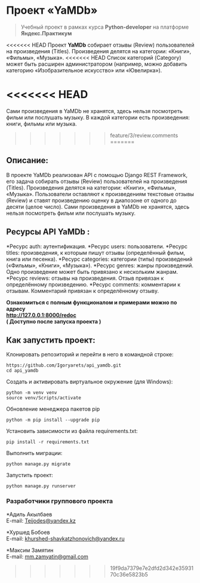 # Проект «YaMDb»

>Учебный проект в рамках курса __Python-developer__ на платформе __Яндекс.Практикум__

<<<<<<< HEAD
Проект __YaMDb__ собирает отзывы (Review) пользователей на произведения (Titles). Произведения делятся на категории: «Книги», «Фильмы», «Музыка».
<<<<<<< HEAD
Список категорий (Category) может быть расширен администратором (например, можно добавить категорию «Изобразительное искусство» или «Ювелирка»).

<<<<<<< HEAD
=======

Сами произведения в YaMDb не хранятся, здесь нельзя посмотреть фильм или послушать музыку.
В каждой категории есть произведения: книги, фильмы или музыка.
>>>>>>> feature/3/review.comments
=======
## Описание:

В проекте YaMDb реализован API с помощью Django REST Framework, его задача собирать отзывы (Review) пользователей на произведения (Titles). Произведения делятся на категории: «Книги», «Фильмы», «Музыка».
Пользователи оставляют к произведениям текстовые отзывы (Review) и ставят произведению оценку в диапозоне от одного до десяти (целое число).
Сами произведения в YaMDb не хранятся, здесь нельзя посмотреть фильм или послушать музыку.

## Ресурсы API  __YaMDb__ :

*Ресурс auth: аутентификация.
*Ресурс users: пользователи.
*Ресурс titles: произведения, к которым пишут отзывы (определённый фильм, книга или песенка).
*Ресурс categories: категории (типы) произведений («Фильмы», «Книги», «Музыка»).
*Ресурс genres: жанры произведений. Одно произведение может быть привязано к нескольким жанрам.
*Ресурс reviews: отзывы на произведения. Отзыв привязан к определённому произведению.
*Ресурс comments: комментарии к отзывам. Комментарий привязан к определённому отзыву.

__Ознакомиться с полным функционалом и примерами можно по адресу__   
__http://127.0.0.1:8000/redoc__  
__( Доступно после запуска проекта )__

## Как запустить проект:

Клонировать репозиторий и перейти в него в командной строке:

```
https://github.com/Igoryarets/api_yamdb.git
cd api_yamdb
```

Cоздать и активировать виртуальное окружение (для Windows):

```
python -m venv venv
source venv/Scripts/activate
```

Обновление менеджера пакетов pip

```
python -m pip install --upgrade pip
```

Установить зависимости из файла requirements.txt:

```
pip install -r requirements.txt
```

Выполнить миграции:

```
python manage.py migrate
```

Запустить проект:

```
python manage.py runserver
``` 



### Разработчики группового проекта

*Адиль Акылбаев  
E-mail: [Teijodes@yandex.kz](mailto:Teijodes@yandex.kz)

*Хуршед Бобоев  
E-mail: [khurshed-shavkatzhonovich@yandex.ru](mailto:khurshed-shavkatzhonovich@yandex.ru)

*Максим Замятин  
E-mail: [mm.zamyatin@gmail.com](mailto:mm.zamyatin@gmail.com)
>>>>>>> 19f9da7379e7e2dfd2d342e3593170c36e5823b5
